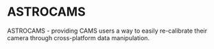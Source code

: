 ASTROCAMS
=========

ASTROCAMS - providing CAMS users a way to easily re-calibrate their camera through cross-platform data manipulation.
